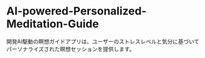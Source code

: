 # AI-powered-Personalized-Meditation-Guide
開発AI駆動の瞑想ガイドアプリは、ユーザーのストレスレベルと気分に基づいてパーソナライズされた瞑想セッションを提供します。

